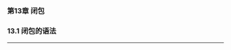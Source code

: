 
### 第13章 闭包 ###

### 13.1 闭包的语法 ###
----------

```swift
```


```swift

```


```swift

```


```swift

```

```swift

```


```swift

```


```swift

```


```swift

```

```swift

```


```swift

```


```swift

```


```swift

```

```swift

```


```swift

```


```swift

```


```swift

```
